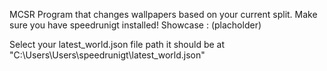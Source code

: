 MCSR Program that changes wallpapers based on your current split.
Make sure you have speedrunigt installed!
Showcase : (placholder)

Select your latest_world.json file path it should be at "C:\Users\Users\speedrunigt\latest_world.json"
